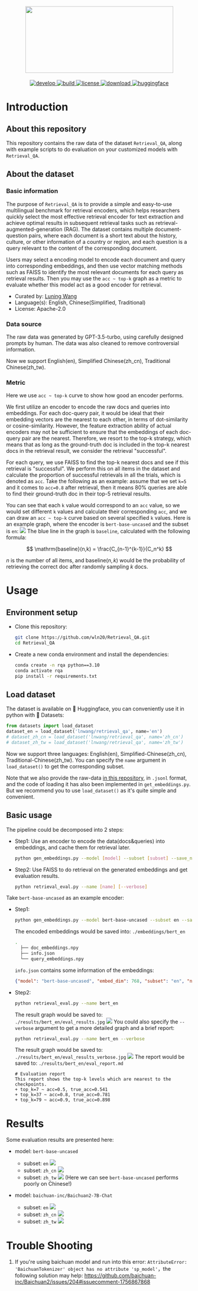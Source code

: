 <h1 align="center">
<img style="vertical-align:middle" width="400" height="180" src="https://raw.githubusercontent.com/wln20/Retrieval_QA/master/docs/logo.jpg" />
</h1>

<p align="center">
    <a href="https://github.com/wln20/Retrieval_QA">
        <img alt="develop" src="https://img.shields.io/badge/develop-v0.0-blue">
    </a>
    <a href="https://www.python.org/">
            <img alt="build" src="https://img.shields.io/badge/build-python-green">
    </a>
    <a href="https://github.com/wln20/Retrieval_QA/blob/master/LICENSE">
        <img alt="license" src="https://img.shields.io/badge/license-Apache_2.0-red">
    </a>
    <a href="https://github.com/wln20/Retrieval_QA/blob/master/raw_data">
        <img alt="download" src="https://img.shields.io/badge/download-raw-blue">
    </a>
      <a href="https://huggingface.co/datasets/lnwang/retrieval_qa">
        <img alt="huggingface" src="https://img.shields.io/badge/huggingface-dataset-yellow">
    </a>
    
  
</p>

# Introduction
## About this repository
This repository contains the raw data of the dataset `Retrieval_QA`, along with example scripts to do evaluation on your customized models with `Retrieval_QA`.


## About the dataset
### Basic information
The purpose of `Retrieval_QA` is to provide a simple and easy-to-use multilingual benchmark for retrieval encoders, which helps researchers quickly select the most effective retrieval encoder for text extraction and achieve optimal results in subsequent retrieval tasks such as retrieval-augmented-generation (RAG). The dataset contains multiple document-question pairs, where each document is a short text about the history, culture, or other information of a country or region, and each question is a query relevant to the content of the corresponding document.

Users may select a encoding model to encode each document and query into corresponding embeddings, and then use vector matching methods such as FAISS to identify the most relevant documents for each query as retrieval results. Then you may use the `acc ~ top-k` graph as a metric to evaluate whether this model act as a good encoder for retrieval.

+ Curated by: <a href='https://wln20.github.io'>Luning Wang</a>
+ Language(s): English, Chinese(Simplified, Traditional)
+ License: Apache-2.0

### Data source
The raw data was generated by GPT-3.5-turbo, using carefully designed prompts by human. The data was also cleaned to remove controversial information.

Now we support English(en), Simplified Chinese(zh_cn), Traditional Chinese(zh_tw).

### Metric
Here we use `acc ~ top-k` curve to show how good an encoder performs.

We first utilize an encoder to encode the raw docs and queries into embeddings. For each doc-query pair, it would be ideal that their embedding vectors are the nearest to each other, in terms of dot-similarity or cosine-similarity. However, the feature extraction ability of actual encoders may not be sufficient to ensure that the embeddings of each doc-query pair are the nearest. Therefore, we resort to the top-k strategy, which means that as long as the ground-truth doc is included in the top-k nearest docs in the retrieval result, we consider the retrieval "successful".

For each query, we use FAISS to find the top-k nearest docs and see if this retrieval is "successful". We perform this on all items in the dataset and calculate the proportion of successful retrievals in all the trials, which is denoted as `acc`. Take the following as an example: assume that we set `k=5` and it comes to `acc=0.8` after retrieval, then it means 80% queries are able to find their ground-truth doc in their top-5 retrieval results.

You can see that each `k` value would correspond to an `acc` value, so we would set different `k` values and calculate their corresponding `acc`, and we can draw an `acc ~ top-k` curve based on several specified `k` values. Here is an example graph, where the encoder is `bert-base-uncased` and the subset is `en`:
<img src='https://raw.githubusercontent.com/wln20/Retrieval_QA/master/results/bert_en/eval_results.jpg'>
The blue line in the graph is `baseline`, calculated with the following formula:

$$
\mathrm{baseline}(n,k) = \frac{C_{n-1}^{k-1}}{C_n^k}
$$

$n$ is the number of all items,  and $\mathrm{baseline}(n,k)$ would be the probability of retrieving the correct doc after randomly sampling $k$ docs.

# Usage
## Environment setup
- Clone this repository:
    ```bash
    git clone https://github.com/wln20/Retrieval_QA.git
    cd Retrieval_QA
    ```
- Create a new conda environment and install the dependencies:
  ```bash
  conda create -n rqa python==3.10
  conda activate rqa
  pip install -r requirements.txt
  ```

## Load dataset
The dataset is available on 🤗 Huggingface, you can conveniently use it in python with 🤗 Datasets:
```python
from datasets import load_dataset
dataset_en = load_dataset('lnwang/retrieval_qa', name='en')
# dataset_zh_cn = load_dataset('lnwang/retrieval_qa', name='zh_cn')
# dataset_zh_tw = load_dataset('lnwang/retrieval_qa', name='zh_tw')
```
Now we support three languages: English(en), Simplified-Chinese(zh_cn), Traditional-Chinese(zh_tw). You can specify the `name` argument in `load_dataset()` to get the corresponding subset.

Note that we also provide the raw-data <a href='https://github.com/wln20/Retrieval_QA/tree/master/raw_data'>in this repository</a>, in `.jsonl` format, and the code of loading it has also been implemented in `get_embeddings.py`. But we recommend you to use `load_dataset()` as it's quite simple and convenient.  

## Basic usage
The pipeline could be decomposed into 2 steps:
- Step1: Use an encoder to encode the data(docs&queries) into embeddings, and cache them for retrieval later.
  ```bash
  python gen_embeddings.py --model [model] --subset [subset] --save_name [save_name]
  ```
- Step2: Use FAISS to do retrieval on the generated embeddings and get evaluation results.
  ```bash
  python retrieval_eval.py --name [name] [--verbose]
  ```
  
Take `bert-base-uncased` as an example encoder:
- Step1:
  ```bash
  python gen_embeddings.py --model bert-base-uncased --subset en --save_name bert
  ```
  The encoded embeddings would be saved into: `./embeddings/bert_en`
  ```bash
  .
    ├── doc_embeddings.npy
    ├── info.json
    └── query_embeddings.npy

  ```
  `info.json` contains some information of the embeddings:
  ```json
  {"model": "bert-base-uncased", "embed_dim": 768, "subset": "en", "num_items": 196, "additional_info": ""}
  ```
- Step2:
  ```bash
  python retrieval_eval.py --name bert_en
  ```
  The result graph would be saved to: `./results/bert_en/eval_results.jpg`
  <img src='https://raw.githubusercontent.com/wln20/Retrieval_QA/master/results/bert_en/eval_results.jpg'>
  You could also specify the `--verbose` argument to get a more detailed graph and a brief report:
  ```bash
  python retrieval_eval.py --name bert_en --verbose
  ```
  The result graph would be saved to: `./results/bert_en/eval_results_verbose.jpg`
  <img src='https://raw.githubusercontent.com/wln20/Retrieval_QA/master/results/bert_en/eval_results_verbose.jpg'>
  The report would be saved to: `./results/bert_en/eval_report.md`
  ```
  # Evaluation report
  This report shows the top-k levels which are nearest to the checkpoints.
  + top_k=7 ~ acc=0.5, true_acc=0.541
  + top_k=37 ~ acc=0.8, true_acc=0.781
  + top_k=79 ~ acc=0.9, true_acc=0.898
  ```
  
  
# Results
Some evaluation results are presented here:
- model: `bert-base-uncased`
  - subset: `en`
    <img src='https://raw.githubusercontent.com/wln20/Retrieval_QA/master/results/bert_en/eval_results_verbose.jpg'>
  - subset: `zh_cn`
    <img src='https://raw.githubusercontent.com/wln20/Retrieval_QA/master/results/bert_zh_cn/eval_results_verbose.jpg'>
  - subset: `zh_tw`
    <img src='https://raw.githubusercontent.com/wln20/Retrieval_QA/master/results/bert_zh_tw/eval_results_verbose.jpg'>
  (Here we can see `bert-base-uncased` performs poorly on Chinese!)

- model: `baichuan-inc/Baichuan2-7B-Chat`
  - subset: `en`
    <img src='https://raw.githubusercontent.com/wln20/Retrieval_QA/master/results/baichuan-7b_en/eval_results_verbose.jpg'>
  - subset: `zh_cn`
    <img src='https://raw.githubusercontent.com/wln20/Retrieval_QA/master/results/baichuan-7b_zh_cn/eval_results_verbose.jpg'>
  - subset: `zh_tw`
    <img src='https://raw.githubusercontent.com/wln20/Retrieval_QA/master/results/baichuan-7b_zh_tw/eval_results_verbose.jpg'>
    



# Trouble Shooting
1. If you're using baichuan model and run into this error: `AttributeError: 'BaichuanTokenizer' object has no attribute 'sp_model'`，the following solution may help: https://github.com/baichuan-inc/Baichuan2/issues/204#issuecomment-1756867868
